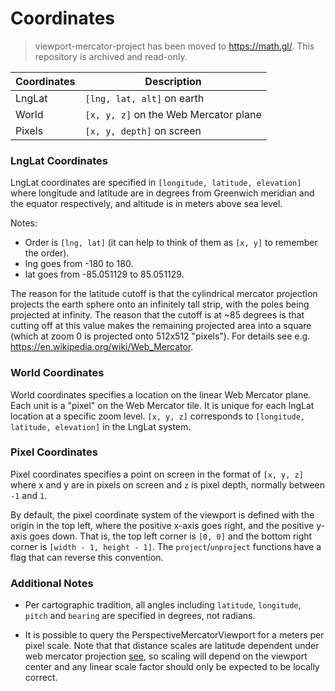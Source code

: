 # Coordinates

> viewport-mercator-project has been moved to https://math.gl/. This repository is archived and read-only.

| Coordinates | Description |
|---------|-------------|
| LngLat | `[lng, lat, alt]` on earth |
| World  | `[x, y, z]` on the Web Mercator plane |
| Pixels | `[x, y, depth]` on screen |

### LngLat Coordinates

LngLat coordinates are specified in
`[longitude, latitude, elevation]` where longitude and latitude are in degrees from Greenwich meridian and the equator respectively, and altitude is in meters above sea level.

Notes:
* Order is `[lng, lat]` (it can help to think of them as `[x, y]` to remember the order).
* lng goes from -180 to 180.
* lat goes from -85.051129 to 85.051129.

The reason for the latitude cutoff is that the cylindrical mercator projection projects the earth sphere onto an infinitely tall strip, with the poles being projected at infinity. The reason that the cutoff is at ~85 degrees is that cutting off at this value makes the remaining projected area into a square (which at zoom 0 is projected onto 512x512 "pixels"). For details see e.g. https://en.wikipedia.org/wiki/Web_Mercator.


### World Coordinates

World coordinates specifies a location on the linear Web Mercator plane. Each unit is a "pixel" on the Web Mercator tile. It is unique for each lngLat location at a specific zoom level. `[x, y, z]` corresponds to `[longitude, latitude, elevation]` in the LngLat system.

### Pixel Coordinates

Pixel coordinates specifies a point on screen in the format of `[x, y, z]` where x and y are in pixels on screen and `z` is pixel depth, normally between `-1` and `1`.

By default, the pixel coordinate system of the viewport is defined with the origin in the top left, where the positive x-axis goes right, and the positive y-axis goes down. That is, the top left corner is `[0, 0]` and the bottom right corner is `[width - 1, height - 1]`. The `project`/`unproject` functions have a flag that can reverse this convention.

### Additional Notes

* Per cartographic tradition, all angles including `latitude`, `longitude`,
  `pitch` and `bearing` are specified in degrees, not radians.

* It is possible to query the PerspectiveMercatorViewport for a meters per pixel scale.
  Note that that distance scales are latitude dependent under
  web mercator projection [see](http://wiki.openstreetmap.org/wiki/Zoom_levels),
  so scaling will depend on the viewport center and any linear scale factor
  should only be expected to be locally correct.
